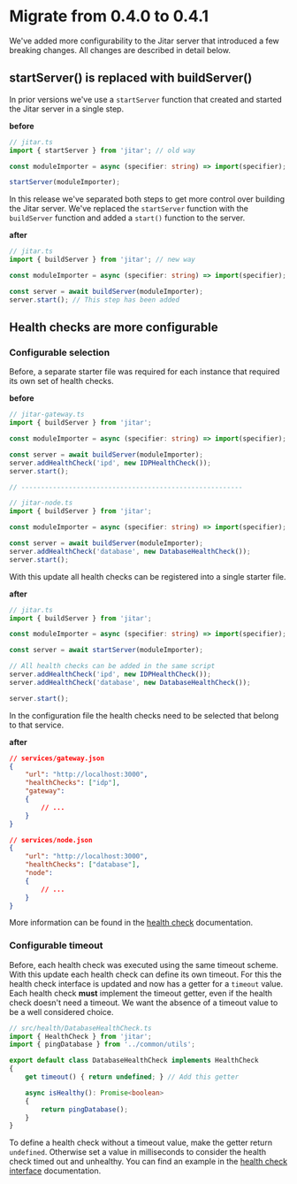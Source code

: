 # Migrate from 0.4.0 to 0.4.1

We've added more configurability to the Jitar server that introduced a few breaking changes.
All changes are described in detail below.

## startServer() is replaced with buildServer()

In prior versions we've use a `startServer` function that created and started the Jitar server in a single step.

**before**
```ts
// jitar.ts
import { startServer } from 'jitar'; // old way

const moduleImporter = async (specifier: string) => import(specifier);

startServer(moduleImporter);
```

In this release we've separated both steps to get more control over building the Jitar server.
We've replaced the `startServer` function with the `buildServer` function and added a `start()` function to the server.

**after**
```ts
// jitar.ts
import { buildServer } from 'jitar'; // new way

const moduleImporter = async (specifier: string) => import(specifier);

const server = await buildServer(moduleImporter);
server.start(); // This step has been added
```

## Health checks are more configurable

### Configurable selection

Before, a separate starter file was required for each instance that required its own set of health checks.

**before**
```ts
// jitar-gateway.ts
import { buildServer } from 'jitar';

const moduleImporter = async (specifier: string) => import(specifier);

const server = await buildServer(moduleImporter);
server.addHealthCheck('ipd', new IDPHealthCheck());
server.start();

// --------------------------------------------------------

// jitar-node.ts
import { buildServer } from 'jitar';

const moduleImporter = async (specifier: string) => import(specifier);

const server = await buildServer(moduleImporter);
server.addHealthCheck('database', new DatabaseHealthCheck());
server.start();
```

With this update all health checks can be registered into a single starter file.

**after**
```ts
// jitar.ts
import { buildServer } from 'jitar';

const moduleImporter = async (specifier: string) => import(specifier);

const server = await startServer(moduleImporter);

// All health checks can be added in the same script
server.addHealthCheck('ipd', new IDPHealthCheck());
server.addHealthCheck('database', new DatabaseHealthCheck());

server.start();
```

In the configuration file the health checks need to be selected that belong to that service.

**after**
```json
// services/gateway.json
{
    "url": "http://localhost:3000",
    "healthChecks": ["idp"],
    "gateway":
    {
        // ...
    }
}

// services/node.json
{
    "url": "http://localhost:3000",
    "healthChecks": ["database"],
    "node":
    {
        // ...
    }
}
```


More information can be found in the [health check](https://docs.jitar.dev/deploy/health-checks.html) documentation.

### Configurable timeout

Before, each health check was executed using the same timeout scheme.
With this update each health check can define its own timeout.
For this the health check interface is updated and now has a getter for a `timeout` value.
Each health check **must** implement the timeout getter, even if the health check doesn't need a timeout.
We want the absence of a timeout value to be a well considered choice.

```ts
// src/health/DatabaseHealthCheck.ts
import { HealthCheck } from 'jitar';
import { pingDatabase } from '../common/utils';

export default class DatabaseHealthCheck implements HealthCheck
{
    get timeout() { return undefined; } // Add this getter

    async isHealthy(): Promise<boolean>
    {
        return pingDatabase();
    }
}
```

To define a health check without a timeout value, make the getter return `undefined`. Otherwise set a value in milliseconds to consider the health check timed out and unhealthy. You can find an example in the [health check interface](https://docs.jitar.dev/deploy/health-checks.html) documentation.